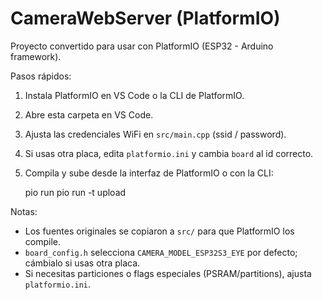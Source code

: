 # CameraWebServer (PlatformIO)

Proyecto convertido para usar con PlatformIO (ESP32 - Arduino framework).

Pasos rápidos:

1. Instala PlatformIO en VS Code o la CLI de PlatformIO.
2. Abre esta carpeta en VS Code.
3. Ajusta las credenciales WiFi en `src/main.cpp` (ssid / password).
4. Si usas otra placa, edita `platformio.ini` y cambia `board` al id correcto.
5. Compila y sube desde la interfaz de PlatformIO o con la CLI:

   pio run
   pio run -t upload

Notas:
- Los fuentes originales se copiaron a `src/` para que PlatformIO los compile.
- `board_config.h` selecciona `CAMERA_MODEL_ESP32S3_EYE` por defecto; cámbialo si usas otra placa.
- Si necesitas particiones o flags especiales (PSRAM/partitions), ajusta `platformio.ini`.
